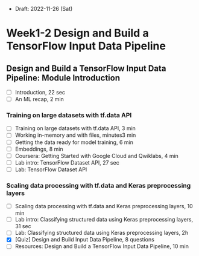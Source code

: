 * Draft: 2022-11-26 (Sat)

# Week1-2 Design and Build a TensorFlow Input Data Pipeline

## Design and Build a TensorFlow Input Data Pipeline: Module Introduction

- [ ] Introduction, 22 sec
- [ ] An ML recap, 2 min

### Training on large datasets with tf.data API

- [ ] Training on large datasets with tf.data API, 3 min
- [ ] Working in-memory and with files, minutes3 min
- [ ] Getting the data ready for model training, 6 min
- [ ] Embeddings, 8 min
- [ ] Coursera: Getting Started with Google Cloud and Qwiklabs, 4 min
- [ ] Lab intro: TensorFlow Dataset API, 27 sec
- [ ] Lab: TensorFlow Dataset API

### Scaling data processing with tf.data and Keras preprocessing layers

- [ ] Scaling data processing with tf.data and Keras preprocessing layers, 10 min
- [ ] Lab intro: Classifying structured data using Keras preprocessing layers, 31 sec
- [ ] Lab: Classifying structured data using Keras preprocessing layers, 2h
- [x] [Quiz] Design and Build Input Data Pipeline, 8 questions
- [ ] Resources: Design and Build a TensorFlow Input Data Pipeline, 10 min
